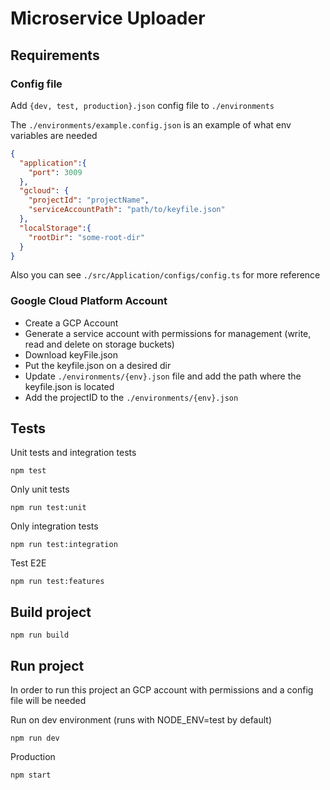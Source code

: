 # Microservice Uploader 
## **Requirements**

### Config file

Add `{dev, test, production}.json` config file to `./environments `

The  `./environments/example.config.json` is an example of what env variables are needed
````json
{
  "application":{
    "port": 3009
  },
  "gcloud": {
    "projectId": "projectName",
    "serviceAccountPath": "path/to/keyfile.json"
  },
  "localStorage":{
    "rootDir": "some-root-dir"
  }
}
````
Also you can see `./src/Application/configs/config.ts` for more reference

### Google Cloud Platform Account

- Create a GCP Account 
- Generate a service account with permissions for management (write, read and delete on storage buckets) 
- Download keyFile.json
- Put the keyfile.json on a desired dir
- Update `./environments/{env}.json` file and add the path where the keyfile.json is located
- Add the projectID to the `./environments/{env}.json`


## Tests

Unit tests and integration tests
```shell
npm test
```

Only unit tests
```shell
npm run test:unit
```

Only integration tests
```shell
npm run test:integration
```

Test E2E
```shell
npm run test:features
```

## Build project
```shell
npm run build
```

## Run project

In order to run this project an GCP account with permissions and a config file will be needed

Run on dev environment (runs with NODE_ENV=test by default)
```shell
npm run dev
```

Production 
```shell
npm start
```



